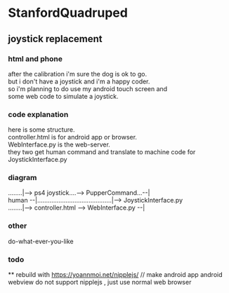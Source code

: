 # StanfordQuadruped    
## joystick replacement  
### html and phone  
after the  calibration  i'm sure the dog is ok to go.  
but i don't have a joystick and i'm a happy coder.  
so i'm planning to do use my android touch screen and  
some web code to simulate a joystick.  
  
### code explanation  
here is some structure.    
controller.html is for android app or browser.  
WebInterface.py is the web-server.    
they two get human command and translate to machine code for JoystickInterface.py  
  
   
### diagram  
  
........|--> ps4 joystick....--> PupperCommand...--|  
human --|..........................................|--> JoystickInterface.py  
........|--> controller.html --> WebInterface.py --|    

  
### other  
do-what-ever-you-like  

### todo 
** rebuild with https://yoannmoi.net/nipplejs/
// make android app
    android webview do not support nipplejs , just use normal web browser